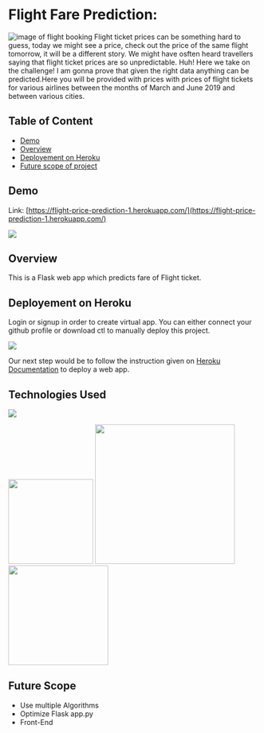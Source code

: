 # Flight Fare Prediction: 
![image of flight booking](https://smileylives.com/wp-content/uploads/2020/07/online-flight-booking-mistakes-to-avoid.png)
Flight ticket prices can be something hard to guess, today we might see a price, check out the price of the same flight tomorrow, it will be a different story. We might have osften heard travellers saying that flight ticket prices are so unpredictable. Huh! Here we take on the challenge! I am gonna prove that given the right data anything can be predicted.Here you will be provided with prices with prices of flight tickets for various airlines between the months of March and June 2019 and between various cities.  

## Table of Content
  * [Demo](#demo)
  * [Overview](#overview)
  * [Deployement on Heroku](#deployement-on-heroku)
  * [Future scope of project](#future-scope)


## Demo
Link: [https://flight-price-prediction-1.herokuapp.com/](https://flight-price-prediction-1.herokuapp.com/)

[![](https://i.imgur.com/R1g2wvC.png)](https://flight-price-prediction-1.herokuapp.com/)

## Overview
This is a Flask web app which predicts fare of Flight ticket.

## Deployement on Heroku
Login or signup in order to create virtual app. You can either connect your github profile or download ctl to manually deploy this project.

[![](https://i.imgur.com/dKmlpqX.png)](https://heroku.com)

Our next step would be to follow the instruction given on [Heroku Documentation](https://devcenter.heroku.com/articles/getting-started-with-python) to deploy a web app.

## Technologies Used

![](https://forthebadge.com/images/badges/made-with-python.svg)

[<img target="_blank" src="https://flask.palletsprojects.com/en/1.1.x/_images/flask-logo.png" width=170>](https://flask.palletsprojects.com/en/1.1.x/) [<img target="_blank" src="https://number1.co.za/wp-content/uploads/2017/10/gunicorn_logo-300x85.png" width=280>](https://gunicorn.org) [<img target="_blank" src="https://scikit-learn.org/stable/_static/scikit-learn-logo-small.png" width=200>](https://scikit-learn.org/stable/) 

## Future Scope

* Use multiple Algorithms
* Optimize Flask app.py
* Front-End 
